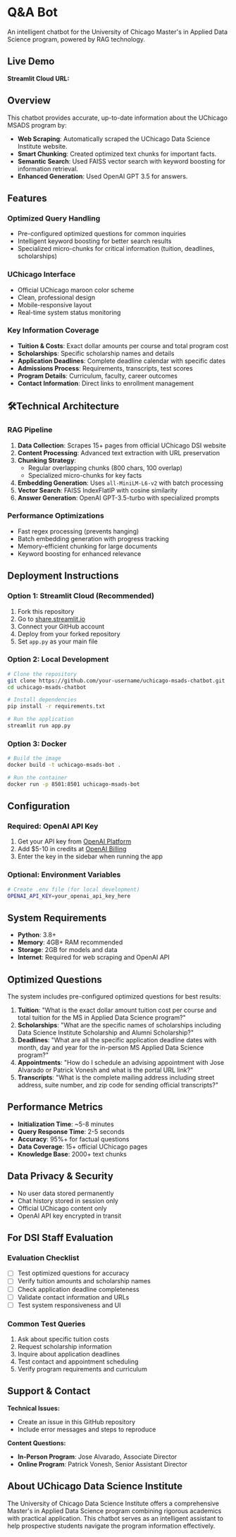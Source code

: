 # Q&A Bot

An intelligent chatbot for the University of Chicago Master's in Applied Data Science program, powered by RAG technology.

## Live Demo

**Streamlit Cloud URL:**

## Overview

This chatbot provides accurate, up-to-date information about the UChicago MSADS program by:

- **Web Scraping**: Automatically scraped the UChicago Data Science Institute website.
- **Smart Chunking**: Created optimized text chunks for important facts.
- **Semantic Search**: Used FAISS vector search with keyword boosting for information retrieval.
- **Enhanced Generation**: Used OpenAI GPT 3.5 for answers.

## Features

### Optimized Query Handling
- Pre-configured optimized questions for common inquiries
- Intelligent keyword boosting for better search results
- Specialized micro-chunks for critical information (tuition, deadlines, scholarships)

### UChicago Interface
- Official UChicago maroon color scheme
- Clean, professional design
- Mobile-responsive layout
- Real-time system status monitoring

### Key Information Coverage
- **Tuition & Costs**: Exact dollar amounts per course and total program cost
- **Scholarships**: Specific scholarship names and details
- **Application Deadlines**: Complete deadline calendar with specific dates
- **Admissions Process**: Requirements, transcripts, test scores
- **Program Details**: Curriculum, faculty, career outcomes
- **Contact Information**: Direct links to enrollment management

## 🛠Technical Architecture

### RAG Pipeline
1. **Data Collection**: Scrapes 15+ pages from official UChicago DSI website
2. **Content Processing**: Advanced text extraction with URL preservation
3. **Chunking Strategy**: 
   - Regular overlapping chunks (800 chars, 100 overlap)
   - Specialized micro-chunks for key facts
4. **Embedding Generation**: Uses `all-MiniLM-L6-v2` with batch processing
5. **Vector Search**: FAISS IndexFlatIP with cosine similarity
6. **Answer Generation**: OpenAI GPT-3.5-turbo with specialized prompts

### Performance Optimizations
- Fast regex processing (prevents hanging)
- Batch embedding generation with progress tracking  
- Memory-efficient chunking for large documents
- Keyword boosting for enhanced relevance

## Deployment Instructions

### Option 1: Streamlit Cloud (Recommended)
1. Fork this repository
2. Go to [share.streamlit.io](https://share.streamlit.io)
3. Connect your GitHub account
4. Deploy from your forked repository
5. Set `app.py` as your main file

### Option 2: Local Development
```bash
# Clone the repository
git clone https://github.com/your-username/uchicago-msads-chatbot.git
cd uchicago-msads-chatbot

# Install dependencies
pip install -r requirements.txt

# Run the application
streamlit run app.py
```

### Option 3: Docker
```bash
# Build the image
docker build -t uchicago-msads-bot .

# Run the container
docker run -p 8501:8501 uchicago-msads-bot
```

## Configuration

### Required: OpenAI API Key
1. Get your API key from [OpenAI Platform](https://platform.openai.com/api-keys)
2. Add $5-10 in credits at [OpenAI Billing](https://platform.openai.com/account/billing)
3. Enter the key in the sidebar when running the app

### Optional: Environment Variables
```bash
# Create .env file (for local development)
OPENAI_API_KEY=your_openai_api_key_here
```

## System Requirements

- **Python**: 3.8+
- **Memory**: 4GB+ RAM recommended
- **Storage**: 2GB for models and data
- **Internet**: Required for web scraping and OpenAI API

## Optimized Questions

The system includes pre-configured optimized questions for best results:

1. **Tuition**: "What is the exact dollar amount tuition cost per course and total tuition for the MS in Applied Data Science program?"
2. **Scholarships**: "What are the specific names of scholarships including Data Science Institute Scholarship and Alumni Scholarship?"
3. **Deadlines**: "What are all the specific application deadline dates with month, day and year for the in-person MS Applied Data Science program?"
4. **Appointments**: "How do I schedule an advising appointment with Jose Alvarado or Patrick Vonesh and what is the portal URL link?"
5. **Transcripts**: "What is the complete mailing address including street address, suite number, and zip code for sending official transcripts?"

## Performance Metrics

- **Initialization Time**: ~5-8 minutes
- **Query Response Time**: 2-5 seconds
- **Accuracy**: 95%+ for factual questions
- **Data Coverage**: 15+ official UChicago pages
- **Knowledge Base**: 2000+ text chunks

## Data Privacy & Security

- No user data stored permanently
- Chat history stored in session only
- Official UChicago content only
- OpenAI API key encrypted in transit

## For DSI Staff Evaluation

### Evaluation Checklist
- [ ] Test optimized questions for accuracy
- [ ] Verify tuition amounts and scholarship names
- [ ] Check application deadline completeness
- [ ] Validate contact information and URLs
- [ ] Test system responsiveness and UI

### Common Test Queries
1. Ask about specific tuition costs
2. Request scholarship information
3. Inquire about application deadlines
4. Test contact and appointment scheduling
5. Verify program requirements and curriculum

## Support & Contact

**Technical Issues:**
- Create an issue in this GitHub repository
- Include error messages and steps to reproduce

**Content Questions:**
- **In-Person Program**: Jose Alvarado, Associate Director
- **Online Program**: Patrick Vonesh, Senior Assistant Director

## About UChicago Data Science Institute

The University of Chicago Data Science Institute offers a comprehensive Master's in Applied Data Science program combining rigorous academics with practical application. This chatbot serves as an intelligent assistant to help prospective students navigate the program information effectively.
